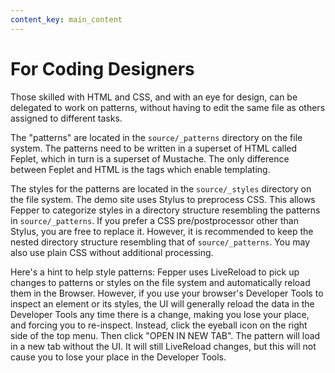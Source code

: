 ```yaml
---
content_key: main_content
---
```

# For Coding Designers

Those skilled with HTML and CSS, and with an eye for design, can be delegated 
to work on patterns, without having to edit the same file as others assigned to 
different tasks.

The "patterns" are located in the `source/_patterns` directory on the file 
system. The patterns need to be written in a superset of HTML called Feplet, 
which in turn is a superset of Mustache. The only difference between Feplet and 
HTML is the tags which enable templating.

The styles for the patterns are located in the `source/_styles` directory on the 
file system. The demo site uses Stylus to preprocess CSS. This allows Fepper to 
categorize styles in a directory structure resembling the patterns in 
`source/_patterns`. If you prefer a CSS pre/postprocessor other than Stylus, you 
are free to replace it. However, it is recommended to keep the nested directory 
structure resembling that of `source/_patterns`. You may also use plain CSS 
without additional processing.

Here's a hint to help style patterns: Fepper uses LiveReload to pick up changes 
to patterns or styles on the file system and automatically reload them in the 
Browser. However, if you use your browser's Developer Tools to inspect an 
element or its styles, the UI will generally reload the data in the Developer 
Tools any time there is a change, making you lose your place, and forcing you to 
re-inspect. Instead, click the eyeball icon on the right side of the top menu. 
Then click "OPEN IN NEW TAB". The pattern will load in a new tab without the UI. 
It will still LiveReload changes, but this will not cause you to lose your place 
in the Developer Tools.
